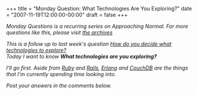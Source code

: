 +++
title = "Monday Question: What Technologies Are You Exploring?"
date = "2007-11-19T12:00:00-00:00"
draft = false
+++

<i>Monday Questions is a recurring series on Approaching Normal. For
more questions like this, please visit [the
archives](http://larrywright.me/blog/categories/questions.</i>)

This is a follow up to last week's question [How do you decide what
technologies to
explore?](http://www.approachingnormal.com/2007/11/12/monday-question-how-do-you-choose-what-technologies-to-explore)\
Today I want to know **What technologies are you exploring?**

I'll go first. Aside from [Ruby](http://www.ruby-lang.org) and
[Rails](http://www.rubyonrails.org), [Erlang](http://www.erlang.org/)
and [CouchDB](http://couchdb.org/) are the things that I'm currently
spending time looking into.

Post your answers in the comments below.

